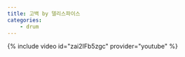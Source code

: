 ```yaml
---
title: 고백 by 델리스파이스
categories:
    - drum
---
```


{% include video id="zai2IFb5zgc" provider="youtube" %}
